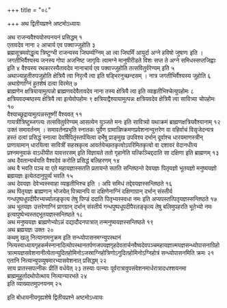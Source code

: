 +++
title = "०८"

+++
अथ द्वितीयप्रश्ने अष्टमोऽध्यायः

अथ राजन्यवैश्ययोरुपनयनं प्रसिद्धम् १  
एतावदेव नाना २
आचार्य एव पक्वाज्जुहोति ३  
ब्रह्मसूत्रमवोद्धृत्य त्रिष्टुग्भी राजन्यस्य जिघर्म्यग्निम् आ त्वा जिघर्मिं आयुर्दा अग्ने हविषो जुषाणः इति । जगतीभिर्वैश्यस्य जनस्य गोपा अजनिष्ट जागृविः त्वामग्ने मानुषीरीडते विशः सप्त ते अग्ने समिधस्सप्तजिह्वाः इति ४
वैश्यस्य रथकारस्यैतावदेव नानाचार्य एव पक्वाज्जुहोति तत्सवितुर्वरेण्यम् इति ५  
अथाज्याहुतीरुपजुहोति क्षेत्रियै त्वा निरृत्यै त्वा इति षड्भिरनुच्छन्दसम् । नात्र जगतीभिर्वैश्यस्य जुहोति ६  
अथाग्रेणाग्निं हुतशेषं दत्वा विरमेत् ७  
ब्राह्मणेन क्षत्रियायामुत्पन्नो ब्राह्मणवदेवैतावदेव नाना तस्य क्षेत्रियै त्वा इति व्याहृतीभिश्चेत्युपहोमः ८
क्षत्रियवदम्बष्ठस्य क्षेत्रियै त्वा इत्येवोपहोमः ९
क्षत्रियाद्वैश्यायामुत्पन्नः क्षत्रियवदेव क्षेत्रियै त्वा सावित्र्या चोपहोमः १०  
वैश्याच्छूद्रायामुत्पन्नस्तूष्णीं वैश्यवत् ११  
गायत्रीत्रिष्टुब्जगत्यः तत्सवितुर्वरेण्यम् आसत्येन युञ्जते मनः इति सावित्र्यो यथाक्रमं ब्राह्मणक्षत्रियवैश्यानाम् १२  
उक्तं समावर्तनम् । समावर्तनप्रभृति स्नातकः पूर्वेण ग्रामान्निष्क्रमणप्रवेशनान्युत्तरेण वा वहिर्वाचं विसृजेदन्यत्र हस्तं दत्वां प्रसिद्धं स्नात्वा देवर्षिपितृंस्तर्पयित्वा दर्भेषु प्राङ्मुख उपविश्य दर्भान् दूर्वाश्च धारयमाणस्त्रीन् प्राणायामान् धारयित्वा सावित्रीं सहस्रकृत्व आवर्तयेच्छतकृत्वोऽपरिमितकृत्वो वा दशावरं वेदानधीत्य प्रश्नमनुवाकं वाऽधीयीत यावत्तरसम् इति विज्ञायते ततो गृहानेति यत्किञ्चिद्ददाति सा दक्षिणा इति ब्राह्मणम् १३  
अथ दैवतान्यर्चयति वैश्वदेवं करोति प्रसिद्धं बलिहरणम् १४  
अथ वै भवति पञ्च वा एते महायज्ञास्सतति प्रतायन्ते सतति सन्तिष्ठन्ते देवयज्ञः पितृयज्ञो भूतयज्ञो मनुष्ययज्ञो ब्रह्मयज्ञः इत्येतदानुपूर्व्यं भवति १५  
अथ देवयज्ञः देवेभ्यस्स्वाहा व्याहृतीभिश्च इति । अपि समिधं तद्देवयज्ञस्सन्तिष्ठते १६  
अथ पितृयज्ञः ब्राह्मणान् भोजयेत् पित्र्यानपि वा दक्षिणेनाग्निं दक्षिणाग्रान् दर्भान् संस्तीर्य गन्धपुष्पधूपदीपैरभ्यर्च्यालङ्कृत्य तेषु पिण्डं ददाति पितृभ्यस्स्वधा नमः इति अप्यपस्तत्पितृयज्ञस्सन्तिष्ठते १७  
अथ भूतयज्ञः उत्तरेणाग्निं प्रागग्रान् दर्भान् संस्तीर्य गन्धपुष्पधूपदीपैरलङ्कृत्य तेषु बलिमुपहरति भूतेभ्यो नमः इत्यापुष्पेभ्यस्तद्भूतयज्ञस्सन्तिष्ठते १८  
अथ मनुष्ययज्ञः ब्राह्मणेभ्योऽन्नं दद्यादौदनपात्रात् तन्मनुष्ययज्ञस्सन्तिष्ठते १९  
अथ ब्रह्मयज्ञः उक्तः २०  
कथमु खलु नित्यानामनुक्रम इति सन्ध्योपासनमग्न्युपस्थानं नित्यस्वाध्यायगृहकर्मस्नानादित्योपस्थानतर्पणजपयज्ञगृहदेवतार्चनवैष्वदेवपञ्चमहायज्ञात्मयज्ञसन्ध्योपासनाग्रिहोत्रात्मयज्ञसवेशनानीत्येतान्युदितहोमिनोऽजस्राग्निहोत्रिणोऽनुदितहोमिनोऽग्निहोत्रं सन्ध्योपासनमिति क्रमः २१  
एतानि नित्यान्युपव्युषमारभ्यासवेशनात् प्रसिद्धम् २२  
साय प्रातस्सपत्नीकः प्रीतिं वर्धयेत् २३
तस्याः पत्न्याः पूर्वरात्रावुपसंवेशनमार्धरात्रादधश्शयनमा ब्राह्ममुहूर्तादथोपोत्थाय नित्यान्यारभते २४  
इति व्याख्यातमुपनयनम् २५  

इति बोधायनीयगृह्यशेषे द्वितीयप्रश्ने अष्टमोऽध्यायः
